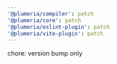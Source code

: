 ```yaml
---
'@plumeria/compiler': patch
'@plumeria/core': patch
'@plumeria/eslint-plugin': patch
'@plumeria/vite-plugin': patch
---
```


chore: version bump only
